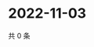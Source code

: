 # 2022-11-03

共 0 条

<!-- BEGIN WEIBO -->
<!-- 最后更新时间 Thu Nov 03 2022 20:35:34 GMT+0800 (China Standard Time) -->

<!-- END WEIBO -->
